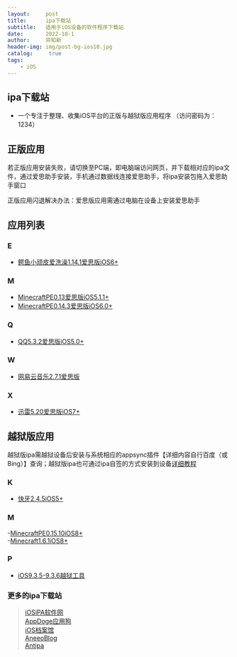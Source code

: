 ```yaml
---
layout:     post
title:      ipa下载站
subtitle:   适用于iOS设备的软件程序下载站
date:       2022-10-1
author:     弈知新
header-img: img/post-bg-ios10.jpg
catalog: 	 true
tags:
    - iOS
---
```

## ipa下载站
- 一个专注于整理、收集iOS平台的正版与越狱版应用程序  （访问密码为：1234）

## 正版应用   

若正版应用安装失败，请切换至PC端，即电脑端访问网页，并下载相对应的ipa文件，通过爱思助手安装，手机通过数据线连接爱思助手，将ipa安装包拖入爱思助手窗口  

正版应用闪退解决办法：爱思版应用需通过电脑在设备上安装爱思助手  

## 应用列表  
### E  

- [鳄鱼小顽皮爱洗澡1.14.1爱思版iOS6+](https://wwp.lanzouy.com/i6IP70aihm8b)  
### M
- [MinecraftPE0.13爱思版iOS5.1.1+](https://wwp.lanzouy.com/iPoh40ahtohi)  
- [MinecraftPE0.14.3爱思版iOS6.0+](https://wwp.lanzouy.com/iA3NI0aibi9c)  
### Q  
- [QQ5.3.2爱思版iOS5.0+](https://wwp.lanzouy.com/iIKxj0aiblde)  
### W  
- [网易云音乐2.7.1爱思版](https://wwp.lanzouy.com/iYtLk0aicdcb)  
### X  
- [迅雷5.20爱思版iOS7+](https://wwp.lanzouy.com/i12RH0aihpzg)  
## 越狱版应用  
越狱版ipa需越狱设备后安装与系统相应的appsync插件【详细内容自行百度（或Bing）】查询；越狱版ipa也可通过ipa自签的方式安装到设备[详细教程](https://www.i4.cn/news_detail_38195.html)  
### K
- [快牙2.4.5iOS5+](https://wwp.lanzouy.com/i8CCY0aihmyh)  
### M  
-[MinecraftPE0.15.10iOS8+](https://wwp.lanzouy.com/ik4ZJ0aic0kb)  
-[Minecraft1.6.1iOS8+](https://wwp.lanzouy.com/iWxI00aibvsj)  
### P
- [iOS9.3.5-9.3.6越狱工具](https://wwp.lanzouy.com/iKnvS0aibmcj)  
### 更多的ipa下载站  

> [iOSiPA软件网](https://iosipa.cn)  
> [AppDoge应用狗](https://appdoge.rth1.one)  
> [iOS档案馆](http://iosarchive.org.cn)  
> [AneeoBlog](https://aneeo.com)  
> [Antipa](https://antipa.cn)

